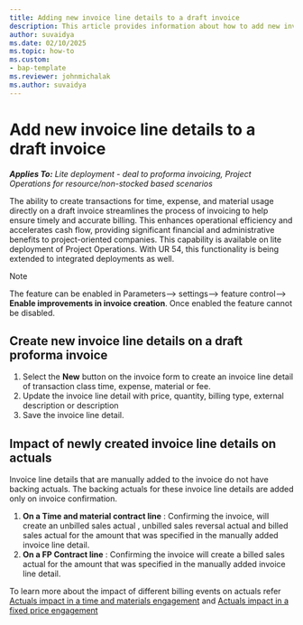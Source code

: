 ```yaml
---
title: Adding new invoice line details to a draft invoice
description: This article provides information about how to add new invoice line details to an existing proforma project-based invoice in draft status.
author: suvaidya
ms.date: 02/10/2025
ms.topic: how-to
ms.custom: 
- bap-template
ms.reviewer: johnmichalak
ms.author: suvaidya
---
```

# Add new invoice line details to a draft invoice

_**Applies To:** Lite deployment - deal to proforma invoicing, Project Operations for resource/non-stocked based scenarios_

The ability to create transactions for time, expense, and material usage directly on a draft invoice streamlines the process of invoicing to help ensure timely and accurate billing. This enhances operational efficiency and accelerates cash flow, providing significant financial and administrative benefits to project-oriented companies. This capability is available on lite deployment of Project Operations. With UR 54, this functionality is being extended to integrated deployments as well. 

> [!NOTE]
>The feature can be enabled in Parameters--> settings--> feature control--> **Enable improvements in invoice creation**. Once enabled the feature cannot be disabled.

## Create new invoice line details on a draft proforma invoice
1. Select the **New** button on the invoice form to create an invoice line detail of transaction class time, expense, material or fee.
2. Update the invoice line detail with price, quantity, billing type, external description or description
3. Save the invoice line detail.


## Impact of newly created invoice line details on actuals 
Invoice line details that are manually added to the invoice do not have backing actuals. The backing actuals for these invoice line details are added only on invoice confirmation. 

1. **On a Time and material contract line** : Confirming the invoice, will create an unbilled sales actual , unbilled sales reversal actual and billed sales actual for the amount that was specified in the manually added invoice line detail.
2. **On a FP Contract line** : Confirming the invoice will create a billed sales actual for the amount that was specified in the manually added invoice line detail.

To learn more about the impact of different billing events on actuals refer [Actuals impact in a time and materials engagement](ActualsonTM.md) and [Actuals impact in a fixed price engagement](ActualonFP.md)
